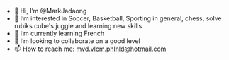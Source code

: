 - 👋 Hi, I’m @MarkJadaong
- 👀 I’m interested in Soccer, Basketball, Sporting in general, chess, solve rubiks cube's juggle and learning new skills.
- 🌱 I’m currently learning French
- 💞️ I’m looking to collaborate on a good level
- 📫 How to reach me: mvd.vlcm.phlnld@hotmail.com
